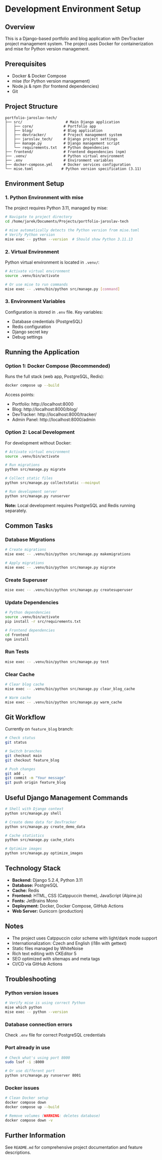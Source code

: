 # Development Environment Setup

## Overview

This is a Django-based portfolio and blog application with DevTracker project management system. The project uses Docker for containerization and mise for Python version management.

## Prerequisites

- Docker & Docker Compose
- mise (for Python version management)
- Node.js & npm (for frontend dependencies)
- Git

## Project Structure

```
portfolio-jaroslav-tech/
├── src/                    # Main Django application
│   ├── core/              # Portfolio app
│   ├── blog/              # Blog application
│   ├── devtracker/        # Project management system
│   ├── jaroslav_tech/     # Django project settings
│   ├── manage.py          # Django management script
│   └── requirements.txt   # Python dependencies
├── frontend/              # Frontend dependencies (npm)
├── .venv/                 # Python virtual environment
├── .env                   # Environment variables
├── docker-compose.yml     # Docker services configuration
└── mise.toml             # Python version specification (3.11)
```

## Environment Setup

### 1. Python Environment with mise

The project requires Python 3.11, managed by mise:

```bash
# Navigate to project directory
cd /home/jarek/Documents/Projects/portfolio-jaroslav-tech

# mise automatically detects the Python version from mise.toml
# Verify Python version
mise exec -- python --version  # Should show Python 3.11.13
```

### 2. Virtual Environment

Python virtual environment is located in `.venv/`:

```bash
# Activate virtual environment
source .venv/bin/activate

# Or use mise to run commands
mise exec -- .venv/bin/python src/manage.py [command]
```

### 3. Environment Variables

Configuration is stored in `.env` file. Key variables:
- Database credentials (PostgreSQL)
- Redis configuration
- Django secret key
- Debug settings

## Running the Application

### Option 1: Docker Compose (Recommended)

Runs the full stack (web app, PostgreSQL, Redis):

```bash
docker compose up --build
```

Access points:
- Portfolio: http://localhost:8000
- Blog: http://localhost:8000/blog/
- DevTracker: http://localhost:8000/tracker/
- Admin Panel: http://localhost:8000/admin

### Option 2: Local Development

For development without Docker:

```bash
# Activate virtual environment
source .venv/bin/activate

# Run migrations
python src/manage.py migrate

# Collect static files
python src/manage.py collectstatic --noinput

# Run development server
python src/manage.py runserver
```

**Note:** Local development requires PostgreSQL and Redis running separately.

## Common Tasks

### Database Migrations

```bash
# Create migrations
mise exec -- .venv/bin/python src/manage.py makemigrations

# Apply migrations
mise exec -- .venv/bin/python src/manage.py migrate
```

### Create Superuser

```bash
mise exec -- .venv/bin/python src/manage.py createsuperuser
```

### Update Dependencies

```bash
# Python dependencies
source .venv/bin/activate
pip install -r src/requirements.txt

# Frontend dependencies
cd frontend
npm install
```

### Run Tests

```bash
mise exec -- .venv/bin/python src/manage.py test
```

### Clear Cache

```bash
# Clear blog cache
mise exec -- .venv/bin/python src/manage.py clear_blog_cache

# Warm cache
mise exec -- .venv/bin/python src/manage.py warm_cache
```

## Git Workflow

Currently on `feature_blog` branch:

```bash
# Check status
git status

# Switch branches
git checkout main
git checkout feature_blog

# Push changes
git add .
git commit -m "Your message"
git push origin feature_blog
```

## Useful Django Management Commands

```bash
# Shell with Django context
python src/manage.py shell

# Create demo data for DevTracker
python src/manage.py create_demo_data

# Cache statistics
python src/manage.py cache_stats

# Optimize images
python src/manage.py optimize_images
```

## Technology Stack

- **Backend:** Django 5.2.4, Python 3.11
- **Database:** PostgreSQL
- **Cache:** Redis
- **Frontend:** HTML, CSS (Catppuccin theme), JavaScript (Alpine.js)
- **Fonts:** JetBrains Mono
- **Deployment:** Docker, Docker Compose, GitHub Actions
- **Web Server:** Gunicorn (production)

## Notes

- The project uses Catppuccin color scheme with light/dark mode support
- Internationalization: Czech and English (i18n with gettext)
- Static files managed by WhiteNoise
- Rich text editing with CKEditor 5
- SEO optimized with sitemaps and meta tags
- CI/CD via GitHub Actions

## Troubleshooting

### Python version issues
```bash
# Verify mise is using correct Python
mise which python
mise exec -- python --version
```

### Database connection errors
Check `.env` file for correct PostgreSQL credentials

### Port already in use
```bash
# Check what's using port 8000
sudo lsof -i :8000

# Or use different port
python src/manage.py runserver 8001
```

### Docker issues
```bash
# Clean Docker setup
docker compose down
docker compose up --build

# Remove volumes (WARNING: deletes database)
docker compose down -v
```

## Further Information

See `README.md` for comprehensive project documentation and feature descriptions.